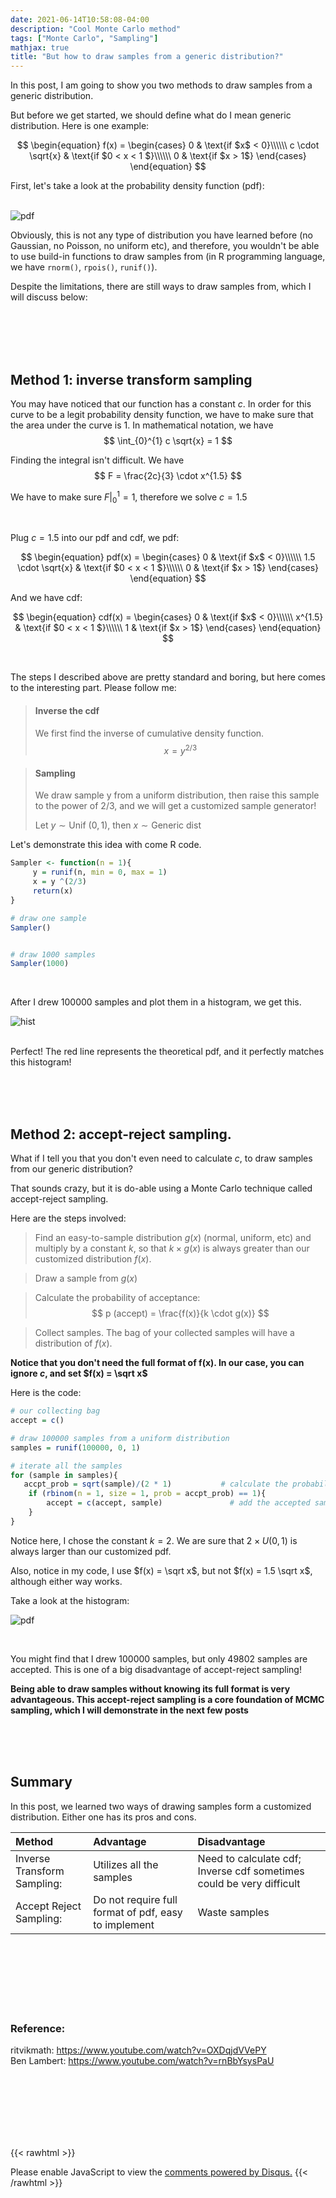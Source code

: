 ```yaml
---
date: 2021-06-14T10:58:08-04:00
description: "Cool Monte Carlo method"
tags: ["Monte Carlo", "Sampling"]
mathjax: true
title: "But how to draw samples from a generic distribution?"
---
```


In this post, I am going to show you two methods to draw samples from a generic distribution.  

But before we get started, we should define what do I mean generic distribution. Here is one example:


$$
\begin{equation}
  f(x) =
    \begin{cases}
      0 & \text{if $x$ < 0}\\\\\\
      c \cdot \sqrt{x} & \text{if  $0 < x < 1 $}\\\\\\
      0 & \text{if $x > 1$}
    \end{cases}       
\end{equation}
$$  


First, let's take a look at the probability density function (pdf):  
&nbsp;  

![pdf](/images/Monte_Carlo/pdf2.png)
&nbsp;  

Obviously, this is not any type of distribution you have learned before (no Gaussian, no Poisson, no uniform etc), and therefore, you wouldn't be able to use build-in functions to draw samples from (in R programming language, we have `rnorm()`, `rpois()`, `runif()`). 

Despite the limitations, there are still ways to draw samples from, which I will discuss below:

&nbsp;  
&nbsp; 
&nbsp;  
&nbsp; 
&nbsp;  
&nbsp; 

## Method 1: inverse transform sampling

You may have noticed that our function has a constant $c$. In order for this curve to be a legit probability density function, we have to make sure that the area under the curve is 1. In mathematical notation, we have 
$$
\int_{0}^{1} c \sqrt{x} = 1
$$ 

Finding the integral isn't difficult. We have 
$$
F = \frac{2c}{3} \cdot x^{1.5}
$$

We have to make sure $F |_{0}^{1} = 1$, therefore we solve $c = 1.5$

&nbsp; 

Plug $c = 1.5$ into our pdf and cdf, we pdf:

$$
\begin{equation}
  pdf(x) =
    \begin{cases}
      0 & \text{if $x$ < 0}\\\\\\
      1.5 \cdot \sqrt{x} & \text{if  $0 < x < 1 $}\\\\\\
      0 & \text{if $x > 1$}
    \end{cases}       
\end{equation}
$$  

And we have cdf:

$$
\begin{equation}
  cdf(x) =
    \begin{cases}
      0 & \text{if $x$ < 0}\\\\\\
      x^{1.5} & \text{if  $0 < x < 1 $}\\\\\\
      1 & \text{if $x > 1$}
    \end{cases}       
\end{equation}
$$

&nbsp; 
&nbsp; 

The steps I described above are pretty standard and boring, but here comes to the interesting part. Please follow me:

> #### Inverse the cdf  
>  We first find the inverse of cumulative density function.
 $$
  x = y^{2/3}
 $$

 
 
 >  #### Sampling
 > We draw sample y from a uniform distribution, then raise this sample to the power of $2/3$, and we will get a customized sample generator!
 >
 > Let $y \sim \text{Unif }(0 ,1)$, then $x \sim \text{Generic dist}$
 >
Let's demonstrate this idea with come R code.
```r
Sampler <- function(n = 1){
     y = runif(n, min = 0, max = 1)
     x = y ^(2/3)
     return(x)
}

# draw one sample 
Sampler()


# draw 1000 samples
Sampler(1000)
```
&nbsp; 

After I drew 100000 samples and plot them in a histogram, we get this. 
 
 ![hist](/images/Monte_Carlo/hist.png)
 
 &nbsp;  
 Perfect! The red line represents the theoretical pdf, and it perfectly matches this histogram! 
 




&nbsp;  
&nbsp; 
&nbsp;  
&nbsp; 


## Method 2: accept-reject sampling.

What if I tell you that you don't even need to calculate $c$, to draw samples from our generic distribution? 

That sounds crazy, but it is do-able using a Monte Carlo technique called accept-reject sampling.


Here are the steps involved:

> Find an easy-to-sample distribution $g(x)$ (normal, uniform, etc) and multiply by a constant $k$, so that $k \times g(x)$ is always greater than our customized distribution $f(x)$.

> Draw a sample from $g(x)$

> Calculate the probability of acceptance: 
$$
p (accept) = \frac{f(x)}{k \cdot g(x)}
$$

> Collect samples. The bag of your collected samples will have a distribution of $f(x)$.

**Notice that you don't need the full format of f(x). In our case, you can ignore $c$, and set $f(x) = \sqrt x$**

Here is the code:


```r
# our collecting bag
accept = c()

# draw 100000 samples from a uniform distribution
samples = runif(100000, 0, 1)

# iterate all the samples
for (sample in samples){
   accpt_prob = sqrt(sample)/(2 * 1)           # calculate the probability of acceptance
    if (rbinom(n = 1, size = 1, prob = accpt_prob) == 1){                # flip a unfair coin with probability we just calculated. If head up, we accept.
        accept = c(accept, sample)               # add the accepted samples to our bag
    }
}
```

Notice here, I chose the constant $k = 2$. We are sure that $2 \times U(0, 1)$ is always larger than our customized pdf. 

Also, notice in my code, I use $f(x) = \sqrt x$, but not $f(x) = 1.5 \sqrt x$, although either way works. 

Take a look at the histogram:

![pdf](/images/Monte_Carlo/hist2.png)

&nbsp;  

You might find that I drew 100000 samples, but only 49802 samples are accepted. This is one of a big disadvantage of accept-reject sampling!


**Being able to draw samples without knowing its full format is very advantageous. This accept-reject sampling is a core foundation of MCMC sampling, which I will demonstrate in the next few posts**


&nbsp;  
&nbsp; 
&nbsp;  
&nbsp; 

## Summary

In this post, we learned two ways of drawing samples form a customized distribution. Either one has its pros and cons.

| Method      | Advantage  | Disadvantage  |
| :----------- | :----------- | :----------- |
| Inverse Transform Sampling:       |  Utilizes all the samples        | Need to calculate cdf; Inverse cdf sometimes could be very difficult
| Accept Reject Sampling:   |  Do not require full format of pdf, easy to implement        | Waste samples



&nbsp;  
&nbsp; 
&nbsp;  
&nbsp; 
&nbsp;  
&nbsp; 
&nbsp;  
&nbsp; 
&nbsp;  
&nbsp; 



### Reference:


ritvikmath: https://www.youtube.com/watch?v=OXDqjdVVePY  
Ben Lambert: https://www.youtube.com/watch?v=rnBbYsysPaU

&nbsp;  
&nbsp; 
&nbsp;  
&nbsp; 
&nbsp;  
&nbsp; 
&nbsp;  
&nbsp; 
&nbsp;  
&nbsp; 



{{< rawhtml >}}
<div id="disqus_thread"></div>
<script>
    /**
    *  RECOMMENDED CONFIGURATION VARIABLES: EDIT AND UNCOMMENT THE SECTION BELOW TO INSERT DYNAMIC VALUES FROM YOUR PLATFORM OR CMS.
    *  LEARN WHY DEFINING THESE VARIABLES IS IMPORTANT: https://disqus.com/admin/universalcode/#configuration-variables    */
    /*
    var disqus_config = function () {
    this.page.url = PAGE_URL;  // Replace PAGE_URL with your page's canonical URL variable
    this.page.identifier = PAGE_IDENTIFIER; // Replace PAGE_IDENTIFIER with your page's unique identifier variable
    };
    */
    (function() { // DON'T EDIT BELOW THIS LINE
    var d = document, s = d.createElement('script');
    s.src = 'https://taotaotancomments.disqus.com/embed.js';
    s.setAttribute('data-timestamp', +new Date());
    (d.head || d.body).appendChild(s);
    })();
</script>
<noscript>Please enable JavaScript to view the <a href="https://disqus.com/?ref_noscript">comments powered by Disqus.</a></noscript>
{{< /rawhtml >}}




